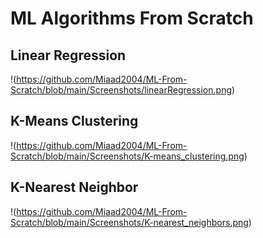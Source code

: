 # ML Algorithms From Scratch
## Linear Regression
!(https://github.com/Miaad2004/ML-From-Scratch/blob/main/Screenshots/linearRegression.png)

## K-Means Clustering
!(https://github.com/Miaad2004/ML-From-Scratch/blob/main/Screenshots/K-means_clustering.png)

## K-Nearest Neighbor
!(https://github.com/Miaad2004/ML-From-Scratch/blob/main/Screenshots/K-nearest_neighbors.png)

